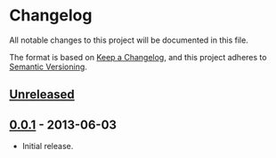 # Changelog
All notable changes to this project will be documented in this file.

The format is based on [Keep a Changelog](https://keepachangelog.com/en/1.0.0/),
and this project adheres to [Semantic Versioning](https://semver.org/spec/v2.0.0.html).

## [Unreleased]

## [0.0.1] - 2013-06-03

- Initial release.

[Unreleased]: https://github.com/jaredhanson/kerouac-blog/compare/v0.0.1...HEAD
[0.0.1]: https://github.com/jaredhanson/kerouac-blog/releases/tag/v0.0.1
